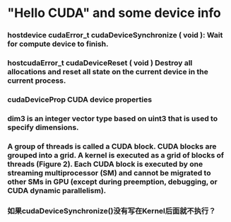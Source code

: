 # "Hello CUDA" and some device info

### __host__ ​ __device__ ​cudaError_t cudaDeviceSynchronize ( void ): Wait for compute device to finish. 

### __host__ ​cudaError_t cudaDeviceReset ( void ) Destroy all allocations and reset all state on the current device in the current process. 

### cudaDeviceProp CUDA device properties 

### dim3 is an integer vector type based on uint3 that is used to specify dimensions. 

### A group of threads is called a CUDA block. CUDA blocks are grouped into a grid. A kernel is executed as a grid of blocks of threads (Figure 2). Each CUDA block is executed by one streaming multiprocessor (SM) and cannot be migrated to other SMs in GPU (except during preemption, debugging, or CUDA dynamic parallelism).

### 如果cudaDeviceSynchronize()没有写在Kernel后面就不执行？